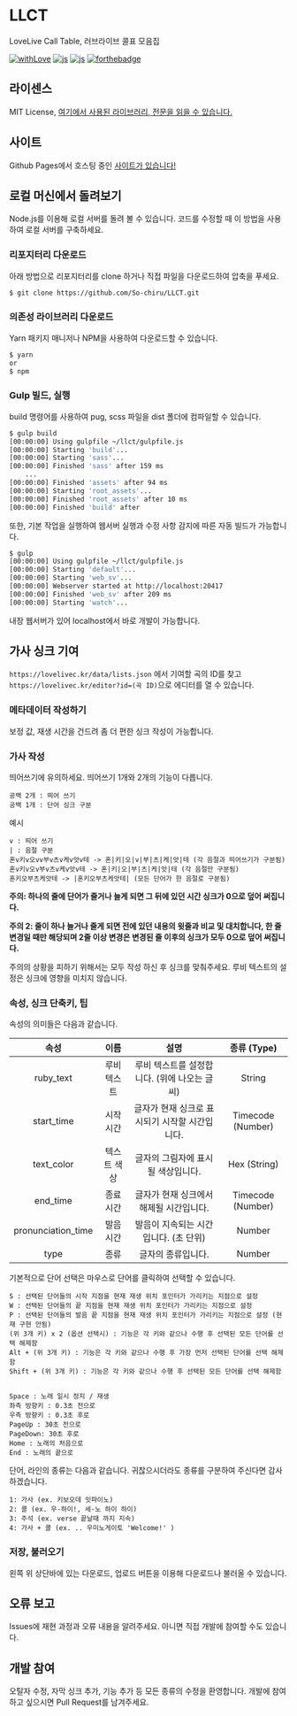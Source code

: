 # LLCT

LoveLive Call Table, 러브라이브 콜표 모음집

[![withLove](https://forthebadge.com/images/badges/built-with-love.svg)](https://sochiru.pw) [![js](https://forthebadge.com/images/badges/made-with-javascript.svg)](https://www.javascript.com) [![js](https://forthebadge.com/images/badges/made-with-pug.svg)](https://www.pugjs.org) [![forthebadge](https://forthebadge.com/images/badges/designed-in-ms-paint.svg)](https://forthebadge.com)

## 라이센스

MIT License, [여기에서 사용된 라이브러리, 전문을 읽을 수 있습니다.](https://github.com/So-chiru/LLCT/blob/master/LICENSE)

## 사이트

Github Pages에서 호스팅 중인 [사이트가 있습니다!](https://lovelivec.kr)

## 로컬 머신에서 돌려보기

Node.js를 이용해 로컬 서버를 돌려 볼 수 있습니다. 코드를 수정할 때 이 방법을 사용하여 로컬 서버를 구축하세요.

### 리포지터리 다운로드

아래 방법으로 리포지터리를 clone 하거나 직접 파일을 다운로드하여 압축을 푸세요.

```bash
$ git clone https://github.com/So-chiru/LLCT.git
```

### 의존성 라이브러리 다운로드

Yarn 패키지 매니저나 NPM을 사용하여 다운로드할 수 있습니다.

```bash
$ yarn
or
$ npm
```

### Gulp 빌드, 실행

build 명령어를 사용하여 pug, scss 파일을 dist 폴더에 컴파일할 수 있습니다.

```bash
$ gulp build
[00:00:00] Using gulpfile ~/llct/gulpfile.js
[00:00:00] Starting 'build'...
[00:00:00] Starting 'sass'...
[00:00:00] Finished 'sass' after 159 ms
    ...
[00:00:00] Finished 'assets' after 94 ms
[00:00:00] Starting 'root_assets'...
[00:00:00] Finished 'root_assets' after 10 ms
[00:00:00] Finished 'build' after
```

또한, 기본 작업을 실행하여 웹서버 실행과 수정 사항 감지에 따른 자동 빌드가 가능합니다.

```bash
$ gulp
[00:00:00] Using gulpfile ~/llct/gulpfile.js
[00:00:00] Starting 'default'...
[00:00:00] Starting 'web_sv'...
[00:00:00] Webserver started at http://localhost:20417
[00:00:00] Finished 'web_sv' after 209 ms
[00:00:00] Starting 'watch'...
```

내장 웹서버가 있어 localhost에서 바로 개발이 가능합니다.

## 가사 싱크 기여

`https://lovelivec.kr/data/lists.json` 에서 기여할 곡의 ID를 찾고 `https://lovelivec.kr/editor?id=(곡 ID)`으로 에디터를 열 수 있습니다.

### 메타데이터 작성하기

보정 값, 재생 시간을 건드려 좀 더 편한 싱크 작성이 가능합니다.

### 가사 작성

띄어쓰기에 유의하세요. 띄어쓰기 1개와 2개의 기능이 다릅니다.

```plain
공백 2개 : 띄어 쓰기
공백 1개 : 단어 싱크 구분
```

예시

```plain
v : 띄어 쓰기
| : 음절 구분
혼v키v오vv부v츠v케v앗v테 -> 혼|키|오|v|부|츠|케|앗|테 (각 음절과 띄어쓰기가 구분됨)
혼v키v오v부v츠v케v앗v테 -> 혼|키|오|부|츠|케|앗|테 (각 음절만 구분됨)
혼키오부츠케앗테 -> |혼키오부츠케앗테| (모든 단어가 한 음절로 구분됨)
```

**주의: 하나의 줄에 단어가 줄거나 늘게 되면 그 뒤에 있던 시간 싱크가 0으로 덮어 써집니다.**

**주의 2: 줄이 하나 늘거나 줄게 되면 전에 있던 내용의 윗줄과 비교 및 대치합니다, 한 줄 변경일 때만 해당되며 2줄 이상 변경은 변경된 줄 이후의 싱크가 모두 0으로 덮어 써집니다.**

주의의 상황을 피하기 위해서는 모두 작성 하신 후 싱크를 맞춰주세요. 루비 텍스트의 설정은 싱크에 영향을 미치지 않습니다.

### 속성, 싱크 단축키, 팁

속성의 의미들은 다음과 같습니다.

|        속성        |    이름     |                      설명                      |    종류 (Type)    |
| :----------------: | :---------: | :--------------------------------------------: | :---------------: |
|     ruby_text      | 루비 텍스트 |  루비 텍스트를 설정합니다. (위에 나오는 글씨)  |      String       |
|     start_time     |  시작 시간  | 글자가 현재 싱크로 표시되기 시작할 시간입니다. | Timecode (Number) |
|     text_color     | 텍스트 색상 |      글자의 그림자에 표시 될 색상입니다.       |   Hex (String)    |
|      end_time      |  종료 시간  |    글자가 현재 싱크에서 해제될 시간입니다.     | Timecode (Number) |
| pronunciation_time |  발음 시간  |     발음이 지속되는 시간입니다. (초 단위)      |      Number       |
|        type        |    종류     |               글자의 종류입니다.               |      Number       |

기본적으로 단어 선택은 마우스로 단어를 클릭하여 선택할 수 있습니다.

```plain
S : 선택된 단어들의 시작 지점을 현재 재생 위치 포인터가 가리키는 지점으로 설정
W : 선택된 단어들의 끝 지점을 현재 재생 위치 포인터가 가리키는 지점으로 설정
P : 선택된 단어들의 발음 끝 지점을 현재 재생 위치 포인터가 가리키는 지점으로 설정 (현재 구현 안됨)
(위 3개 키) x 2 (옵션 선택시) : 기능은 각 키와 같으나 수행 후 선택된 모든 단어를 선택 해제함
Alt + (위 3개 키) : 기능은 각 키와 같으나 수행 후 가장 먼저 선택된 단어를 선택 해제함
Shift + (위 3개 키) : 기능은 각 키와 같으나 수행 후 선택된 모든 단어를 선택 해제함


Space : 노래 일시 정지 / 재생
좌측 방향키 : 0.3초 전으로
우측 방향키 : 0.3초 후로
PageUp : 30초 전으로
PageDown: 30초 후로
Home : 노래의 처음으로
End : 노래의 끝으로
```

단어, 라인의 종류는 다음과 같습니다. 귀찮으시더라도 종류를 구분하여 주신다면 감사하겠습니다.

```plain
1: 가사 (ex. 키보오데 잇파이노)
2: 콜 (ex. 우-하이!, 세-노 하이 하이)
3: 주석 (ex. verse 끝날때 까지 지속)
4: 가사 + 콜 (ex. .. 우미노게이토 'Welcome!' )
```

### 저장, 불러오기

왼쪽 위 상단바에 있는 다운로드, 업로드 버튼을 이용해 다운로드나 불러올 수 있습니다.

## 오류 보고

Issues에 재현 과정과 오류 내용을 알려주세요. 아니면 직접 개발에 참여할 수도 있습니다.

## 개발 참여

오탈자 수정, 자막 싱크 추가, 기능 추가 등 모든 종류의 수정을 환영합니다. 개발에 참여하고 싶으시면 Pull Request를 남겨주세요.

